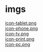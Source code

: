 # imgs 
<a href='https://gabrielryanft.github.io/learning/cursoemvideo/htmlecss/css/medque/imgs/icon-tablet.png/' target='_blank' rel='next'>icon-tablet.png</a><br/>
<a href='https://gabrielryanft.github.io/learning/cursoemvideo/htmlecss/css/medque/imgs/icon-phone.png/' target='_blank' rel='next'>icon-phone.png</a><br/>
<a href='https://gabrielryanft.github.io/learning/cursoemvideo/htmlecss/css/medque/imgs/icon-tv.png/' target='_blank' rel='next'>icon-tv.png</a><br/>
<a href='https://gabrielryanft.github.io/learning/cursoemvideo/htmlecss/css/medque/imgs/icon-print.png/' target='_blank' rel='next'>icon-print.png</a><br/>
<a href='https://gabrielryanft.github.io/learning/cursoemvideo/htmlecss/css/medque/imgs/icon-pc.png/' target='_blank' rel='next'>icon-pc.png</a><br/>
